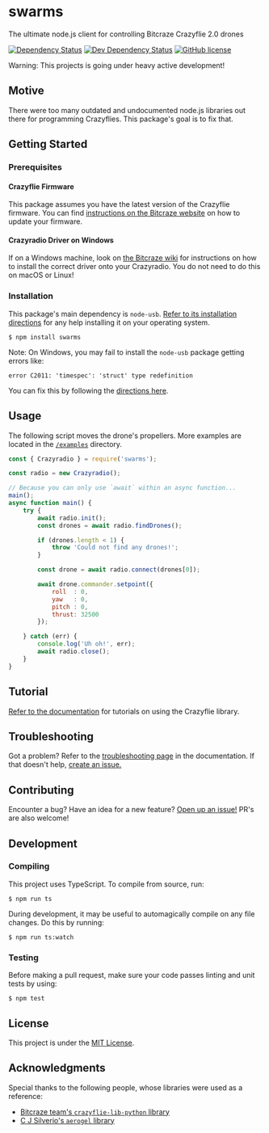 # swarms

The ultimate node.js client for controlling Bitcraze Crazyflie 2.0 drones

[![Dependency Status](https://img.shields.io/david/michaelgira23/swarms.svg)]()
[![Dev Dependency Status](https://img.shields.io/david/dev/michaelgira23/swarms.svg)]()
[![GitHub license](https://img.shields.io/badge/license-MIT-blue.svg)](https://raw.githubusercontent.com/michaelgira23/swarms/master/LICENSE)

Warning: This projects is going under heavy active development!

## Motive

There were too many outdated and undocumented node.js libraries out there for programming Crazyflies. This package's goal is to fix that.

## Getting Started

### Prerequisites

#### Crazyflie Firmware

This package assumes you have the latest version of the Crazyflie firmware. You can find [instructions on the Bitcraze website](https://www.bitcraze.io/getting-started-with-the-crazyflie-2-0/#latest-fw) on how to update your firmware.

#### Crazyradio Driver on Windows

If on a Windows machine, look on [the Bitcraze wiki](https://wiki.bitcraze.io/doc:crazyradio:index#drivers) for instructions on how to install the correct driver onto your Crazyradio. You do not need to do this on macOS or Linux!

### Installation

This package's main dependency is `node-usb`. [Refer to its installation directions](https://github.com/tessel/node-usb#installation) for any help installing it on your operating system.

```
$ npm install swarms
```

Note: On Windows, you may fail to install the `node-usb` package getting errors like:

```
error C2011: 'timespec': 'struct' type redefinition
```

You can fix this by following the [directions here](https://github.com/libusb/libusb/issues/144#issuecomment-269832528).

## Usage

The following script moves the drone's propellers. More examples are located in the [`/examples`](https://github.com/michaelgira23/swarms/tree/master/examples) directory.

```javascript
const { Crazyradio } = require('swarms');

const radio = new Crazyradio();

// Because you can only use `await` within an async function...
main();
async function main() {
	try {
		await radio.init();
		const drones = await radio.findDrones();

		if (drones.length < 1) {
			throw 'Could not find any drones!';
		}

		const drone = await radio.connect(drones[0]);

		await drone.commander.setpoint({
			roll  : 0,
			yaw   : 0,
			pitch : 0,
			thrust: 32500
		});

	} catch (err) {
		console.log('Uh oh!', err);
		await radio.close();
	}
}
```

## Tutorial

[Refer to the documentation](https://github.com/michaelgira23/swarms/blob/master/docs/table-of-contents.md) for tutorials on using the Crazyflie library.

## Troubleshooting

Got a problem? Refer to the [troubleshooting page](https://github.com/michaelgira23/swarms/blob/master/docs/troubleshooting.md) in the documentation. If that doesn't help, [create an issue.](https://github.com/michaelgira23/swarms/issues/new)

## Contributing

Encounter a bug? Have an idea for a new feature? [Open up an issue!](https://github.com/michaelgira23/swarms/issues/new) PR's are also welcome!

## Development

### Compiling

This project uses TypeScript. To compile from source, run:

```
$ npm run ts
```

During development, it may be useful to automagically compile on any file changes. Do this by running:

```
$ npm run ts:watch
```

### Testing

Before making a pull request, make sure your code passes linting and unit tests by using:

```
$ npm test
```

## License

This project is under the [MIT License](https://github.com/michaelgira23/swarms/blob/master/LICENSE).

## Acknowledgments

Special thanks to the following people, whose libraries were used as a reference:
- [Bitcraze team's `crazyflie-lib-python` library](https://github.com/bitcraze/crazyflie-lib-python)
- [C J Silverio's `aerogel` library](https://github.com/ceejbot/aerogel)
